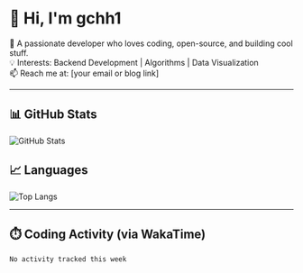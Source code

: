 # 👋 Hi, I'm gchh1

🎯 A passionate developer who loves coding, open-source, and building cool stuff.  
💡 Interests: Backend Development | Algorithms | Data Visualization  
📫 Reach me at: [your email or blog link]

---

## 📊 GitHub Stats
![GitHub Stats](https://github-readme-stats.vercel.app/api?username=YinY1&show_icons=true&theme=radical)

## 📈 Languages
![Top Langs](https://github-readme-stats.vercel.app/api/top-langs/?username=YinY1&layout=compact&theme=radical)

---

## ⏱️ Coding Activity (via WakaTime)
<!--START_SECTION:waka-->
```txt
No activity tracked this week

